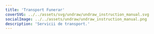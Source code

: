 ```yaml
---
title: 'Transport Funerar'
coverSVG: ../../assets/svg/undraw/undraw_instruction_manual.svg
socialImage: ../../assets/undraw/undraw_instruction_manual.png
description: 'Servicii de transport.'
---
```

